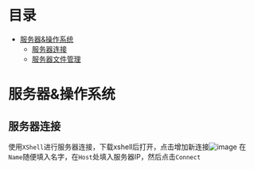 # 目录
- [服务器&操作系统](#服务器&操作系统)
	- [服务器连接](#服务器连接)
	- [服务器文件管理](#服务器文件管理)

# 服务器&操作系统
## 服务器连接
使用`XShell`进行服务器连接，下载xshell后打开，点击增加新连接![image](https://user-images.githubusercontent.com/65151826/233850327-987f2230-6a8d-4d60-8434-931af84e0dbf.png)
在`Name`随便填入名字，在`Host`处填入服务器IP，然后点击`Connect`
